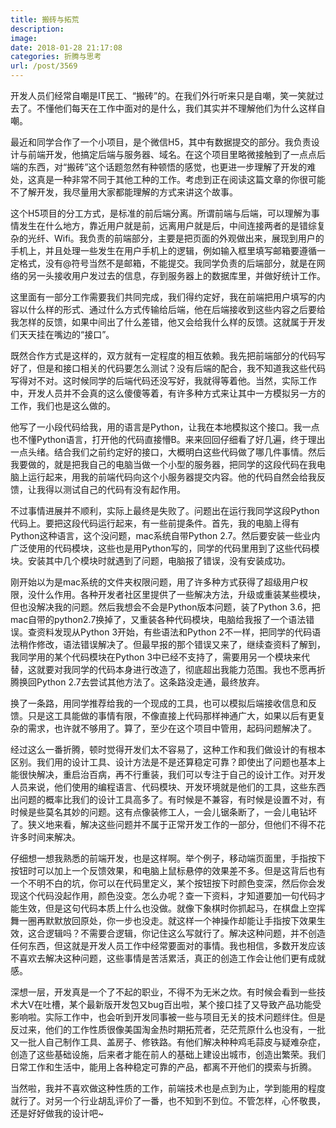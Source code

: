 ```yaml
---
title: 搬砖与拓荒
description: 
image: 
date: 2018-01-28 21:17:08
categories: 折腾与思考
url: /post/3569
---
```


开发人员们经常自嘲是IT民工、“搬砖”的。在我们外行听来只是自嘲，笑一笑就过去了。不懂他们每天在工作中面对的是什么，我们其实并不理解他们为什么这样自嘲。

最近和同学合作了一个小项目，是个微信H5，其中有数据提交的部分。我负责设计与前端开发，他搞定后端与服务器、域名。在这个项目里略微接触到了一点点后端的东西，对“搬砖”这个话题忽然有种顿悟的感觉，也更进一步理解了开发的难处，这真是一种非常不同于其他工种的工作。考虑到正在阅读这篇文章的你很可能不了解开发，我尽量用大家都能理解的方式来讲这个故事。

这个H5项目的分工方式，是标准的前后端分离。所谓前端与后端，可以理解为事情发生在什么地方，靠近用户就是前，远离用户就是后，中间连接两者的是错综复杂的光纤、Wifi。我负责的前端部分，主要是把页面的外观做出来，展现到用户的手机上，并且处理一些发生在用户手机上的逻辑，例如输入框里填写邮箱要遵循一定格式，没有@符号当然不是邮箱，不能提交。我同学负责的后端部分，就是在网络的另一头接收用户发过去的信息，存到服务器上的数据库里，并做好统计工作。

这里面有一部分工作需要我们共同完成，我们得约定好，我在前端把用户填写的内容以什么样的形式、通过什么方式传输给后端，他在后端接收到这些内容之后要给我怎样的反馈，如果中间出了什么差错，他又会给我什么样的反馈。这就属于开发们天天挂在嘴边的“接口”。

既然合作方式是这样的，双方就有一定程度的相互依赖。我先把前端部分的代码写好了，但是和接口相关的代码要怎么测试？没有后端的配合，我不知道我这些代码写得对不对。这时候同学的后端代码还没写好，我就得等着他。当然，实际工作中，开发人员并不会真的这么傻傻等着，有许多种方式来让其中一方模拟另一方的工作，我们也是这么做的。

他写了一小段代码给我，用的语言是Python，让我在本地模拟这个接口。我一点也不懂Python语言，打开他的代码直接懵B。来来回回仔细看了好几遍，终于理出一点头绪。结合我们之前约定好的接口，大概明白这些代码做了哪几件事情。然后我要做的，就是把我自己的电脑当做一个小型的服务器，把同学的这段代码在我电脑上运行起来，用我的前端代码向这个小服务器提交内容。他的代码自然会给我反馈，让我得以测试自己的代码有没有起作用。

不过事情进展并不顺利，实际上最终是失败了。问题出在运行我同学这段Python代码上。要把这段代码运行起来，有一些前提条件。首先，我的电脑上得有Python这种语言，这个没问题，mac系统自带Python 2.7。然后要安装一些业内广泛使用的代码模块，这些也是用Python写的，同学的代码里用到了这些代码模块。安装其中几个模块时就遇到了问题，电脑报了错误，没有安装成功。

刚开始以为是mac系统的文件夹权限问题，用了许多种方式获得了超级用户权限，没什么作用。各种开发者社区里提供了一些解决方法，升级或重装某些模块，但也没解决我的问题。然后我想会不会是Python版本问题，装了Python 3.6，把mac自带的python2.7换掉了，又重装各种代码模块，电脑给我报了一个语法错误。查资料发现从Python 3开始，有些语法和Python 2不一样，把同学的代码语法稍作修改，语法错误解决了。但最早报的那个错误又来了，继续查资料了解到，我同学用的某个代码模块在Python 3中已经不支持了，需要用另一个模块来代替，这就要对我同学的代码本身进行改造了，彻底超出我能力范围。我也不愿再折腾换回Python 2.7去尝试其他方法了。这条路没走通，最终放弃。

换了一条路，用同学推荐给我的一个现成的工具，也可以模拟后端接收信息和反馈。只是这工具能做的事情有限，不像直接上代码那样神通广大，如果以后有更复杂的需求，也许就不够用了。算了，至少在这个项目中管用，起码问题解决了。

经过这么一番折腾，顿时觉得开发们太不容易了，这种工作和我们做设计的有根本区别。我们用的设计工具、设计方法是不是还算稳定可靠？即使出了问题也基本上能很快解决，重启治百病，再不行重装，我们可以专注于自己的设计工作。对开发人员来说，他们使用的编程语言、代码模块、开发环境就是他们的工具，这些东西出问题的概率比我们的设计工具高多了。有时候是不兼容，有时候是设置不对，有时候是些莫名其妙的问题。这有点像装修工人，一会儿锯条断了，一会儿电钻坏了。狭义地来看，解决这些问题并不属于正常开发工作的一部分，但他们不得不花许多时间来解决。

仔细想一想我熟悉的前端开发，也是这样啊。举个例子，移动端页面里，手指按下按钮时可以加上一个反馈效果，和电脑上鼠标悬停的效果差不多。但是这背后也有一个不明不白的坑，你可以在代码里定义，某个按钮按下时颜色变深，然后你会发现这个代码没起作用，颜色没变。怎么办呢？查一下资料，才知道要加一句代码才能生效，但是这句代码本质上什么也没做。就像下象棋时你抓起马，在棋盘上空挥舞一圈再默默放回原处，你一步也没走。就这样一个神操作却能让手指按下效果生效，这合逻辑吗？不需要合逻辑，你记住这么写就行了。解决这种问题，并不创造任何东西，但这就是开发人员工作中经常要面对的事情。我也相信，多数开发应该不喜欢去解决这种问题，这些事情是苦活累活，真正的创造工作会让他们更有成就感。

深想一层，开发真是一个了不起的职业，不得不为无米之炊。有时候会看到一些技术大V在吐槽，某个最新版开发包又bug百出啦，某个接口挂了又导致产品功能受影响啦。实际工作中，也会听到开发同事被一些与项目无关的技术问题绊住。但是反过来，他们的工作性质很像美国淘金热时期拓荒者，茫茫荒原什么也没有，一批又一批人自己制作工具、盖房子、修铁路。有他们解决种种鸡毛蒜皮与疑难杂症，创造了这些基础设施，后来者才能在前人的基础上建设出城市，创造出繁荣。我们日常工作和生活中，能用上各种稳定可靠的产品，都离不开他们的摸索与折腾。

当然啦，我并不喜欢做这种性质的工作，前端技术也是点到为止，学到能用的程度就行了。对另一个行业胡乱评价了一番，也不知到不到位。不管怎样，心怀敬畏，还是好好做我的设计吧~